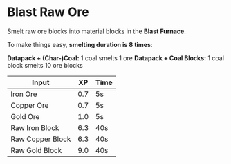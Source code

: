 # Blast Raw Ore

Smelt raw ore blocks into material blocks in the **Blast Furnace**.

To make things easy, **smelting duration is 8 times**:

**Datapack + (Char-)Coal:** 1 coal smelts 1 ore
**Datapack + Coal Blocks:** 1 coal block smelts 10 ore blocks


| Input             | XP  | Time |
|-------------------|-----|------|
| Iron Ore          | 0.7 | 5s   |
| Copper Ore        | 0.7 | 5s   |
| Gold Ore          | 1.0 | 5s   |
| Raw Iron Block    | 6.3 | 40s  |
| Raw Copper Block  | 6.3 | 40s  |
| Raw Gold Block    | 9.0 | 40s  |

